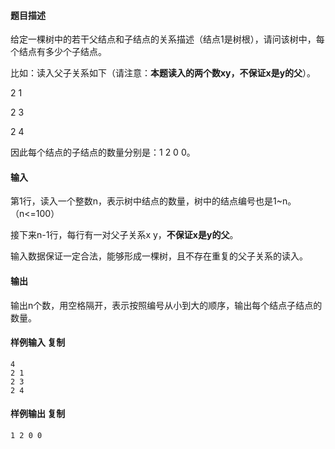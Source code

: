 #### 题目描述

给定一棵树中的若干父结点和子结点的关系描述（结点1是树根），请问该树中，每个结点有多少个子结点。

比如：读入父子关系如下（请注意：​**本题读入的两个数xy，不保证x是y的父**​）。

2 1

2 3

2 4

因此每个结点的子结点的数量分别是：1 2 0 0。

#### 输入

第1行，读入一个整数n，表示树中结点的数量，树中的结点编号也是1\~n。（n<=100）

接下来n-1行，每行有一对父子关系x y，​**不保证x是y的父**​。

输入数据保证一定合法，能够形成一棵树，且不存在重复的父子关系的读入。

#### 输出

输出n个数，用空格隔开，表示按照编号从小到大的顺序，输出每个结点子结点的数量。

#### 样例输入 **复制**

```
4
2 1
2 3
2 4
```

#### 样例输出 **复制**

```
1 2 0 0
```

